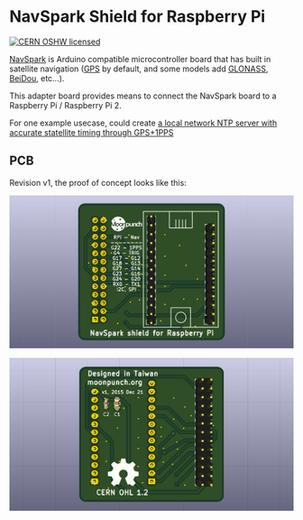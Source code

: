 # NavSpark Shield for Raspberry Pi

[![CERN OSHW licensed](https://img.shields.io/badge/license-CERN%20OHL%201.2-blue.svg)](./LICENSE.txt)

[NavSpark][NavSpark] is Arduino compatible microcontroller board that has built in satellite navigation ([GPS][GPS] by default, and some models add [GLONASS][GLONASS], [BeiDou][BeiDou], etc...).

This adapter board provides means to connect the NavSpark board to a Raspberry Pi / Raspberry Pi 2.

For one example usecase, could create [a local network NTP server with accurate statellite timing through GPS+1PPS][timing]

## PCB

Revision v1, the proof of concept looks like this:

![PCB Front][pcbfront]

![PCB Back][pcbback]

[NavSpark]: http://www.navspark.com.tw/ "NavSpark homepage"
[GPS]: https://en.wikipedia.org/wiki/Global_Positioning_System "GPS on Wikipedia"
[GLONASS]: https://en.wikipedia.org/wiki/Global_Positioning_System "GLONASS on Wikipedia"
[BeiDou]: https://en.wikipedia.org/wiki/BeiDou_Navigation_Satellite_System "BeiDou on Wikipedia"
[timing]: https://gergely.imreh.net/blog/2015/11/navspark-beidou-ntp/ "Dual Satellite NTP server with Navspark"

[pcbfront]: ./images/navspark_rpi_shield_v1_front.png "PCB front rendering with Kicad"
[pcbback]: ./images/navspark_rpi_shield_v1_back.png "PCB back rendering with KiCad"
